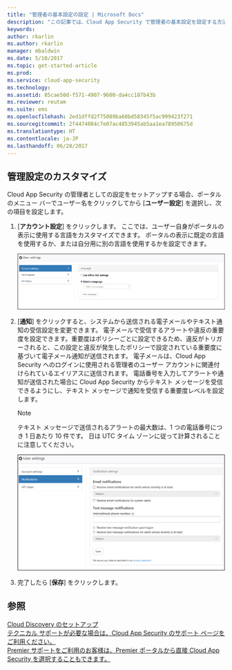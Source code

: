 ```yaml
---
title: "管理者の基本設定の設定 | Microsoft Docs"
description: "この記事では、Cloud App Security で管理者の基本設定を設定する方法について説明します。"
keywords: 
author: rkarlin
ms.author: rkarlin
manager: mbaldwin
ms.date: 5/10/2017
ms.topic: get-started-article
ms.prod: 
ms.service: cloud-app-security
ms.technology: 
ms.assetid: 85cae50d-f571-4907-9600-da4cc187b43b
ms.reviewer: reutam
ms.suite: ems
ms.openlocfilehash: 2ed1dffd2f75089ba60bd58345f5ac999423f271
ms.sourcegitcommit: 2f4474084c7e07ac4853945ab5aa1ea78950675d
ms.translationtype: HT
ms.contentlocale: ja-JP
ms.lasthandoff: 06/28/2017
---
```

##  <a name="Adminsettings"></a> 管理設定のカスタマイズ  
Cloud App Security の管理者としての設定をセットアップする場合、ポータルのメニュー バーでユーザー名をクリックしてから [**ユーザー設定**] を選択し、次の項目を設定します。  
  
1.  [**アカウント設定**] をクリックします。 ここでは、ユーザー自身がポータルの表示に使用する言語をカスタマイズできます。 ポータルの表示に既定の言語を使用するか、または自分用に別の言語を使用するかを設定できます。  
  
     ![カスタム ユーザー設定](./media/custom-user-settings.png "カスタム ユーザー設定")  
  
2.  [**通知**] をクリックすると、システムから送信される電子メールやテキスト通知の受信設定を変更できます。  電子メールで受信するアラートや違反の重要度を設定できます。重要度はポリシーごとに設定できるため、違反がトリガーされると、この設定と違反が発生したポリシーで設定されている重要度に基づいて電子メール通知が送信されます。 電子メールは、Cloud App Security へのログインに使用される管理者のユーザー アカウントに関連付けられているエイリアスに送信されます。 電話番号を入力してアラートや通知が送信された場合に Cloud App Security からテキスト メッセージを受信できるようにし、テキスト メッセージで通知を受信する重要度レベルを設定します。  
  
    > [!NOTE] 
    > テキスト メッセージで送信されるアラートの最大数は、1 つの電話番号につき 1 日あたり 10 件です。 日は UTC タイム ゾーンに従って計算されることに注意してください。 
  
    ![通知設定](./media/notification-settings.png "通知設定")  
  
3. 完了したら [**保存**] をクリックします。  
  
  
 
  
    
## <a name="see-also"></a>参照  
[Cloud Discovery のセットアップ](set-up-cloud-discovery.md)   
[テクニカル サポートが必要な場合は、Cloud App Security のサポート ページをご利用ください。](http://support.microsoft.com/oas/default.aspx?prid=16031)   
[Premier サポートをご利用のお客様は、Premier ポータルから直接 Cloud App Security を選択することもできます。](https://premier.microsoft.com/)  
  
  